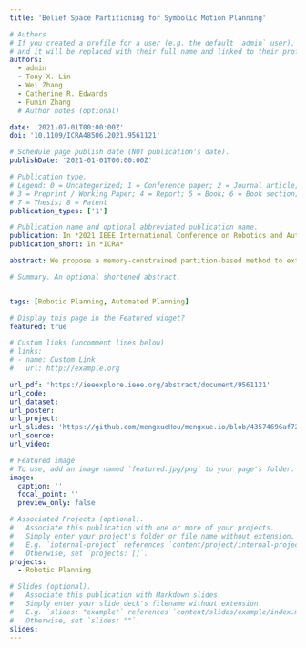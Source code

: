 ```yaml
---
title: 'Belief Space Partitioning for Symbolic Motion Planning'

# Authors
# If you created a profile for a user (e.g. the default `admin` user), write the username (folder name) here
# and it will be replaced with their full name and linked to their profile.
authors:
  - admin
  - Tony X. Lin
  - Wei Zhang
  - Catherine R. Edwards
  - Fumin Zhang
  # Author notes (optional)

date: '2021-07-01T00:00:00Z'
doi: '10.1109/ICRA48506.2021.9561121'

# Schedule page publish date (NOT publication's date).
publishDate: '2021-01-01T00:00:00Z'

# Publication type.
# Legend: 0 = Uncategorized; 1 = Conference paper; 2 = Journal article;
# 3 = Preprint / Working Paper; 4 = Report; 5 = Book; 6 = Book section;
# 7 = Thesis; 8 = Patent
publication_types: ['1']

# Publication name and optional abbreviated publication name.
publication: In *2021 IEEE International Conference on Robotics and Automation*
publication_short: In *ICRA*

abstract: We propose a memory-constrained partition-based method to extract symbolic representations of the belief state and its dynamics in order to solve planning problems in a partially observable Markov decision process (POMDP). Our K-means partitioning strategy uses a fixed number of symbols to represent the partitions of the belief space and ensures the parameterization of the belief dynamics does not grow exponentially as the system dimension increases. By casting our problem as a partitioning of the POMDP, we can then solve planning problems using traditional symbolic planning solvers (such as HTN or A* solvers). Our work is motivated by an autonomous underwater vehicle navigation problem where the vehicle is affected by uncertain flow conditions and receives severely limited position observations. Simulation experiments are provided to validate the performance of the proposed algorithms.

# Summary. An optional shortened abstract.


tags: [Robotic Planning, Automated Planning]

# Display this page in the Featured widget?
featured: true

# Custom links (uncomment lines below)
# links:
# - name: Custom Link
#   url: http://example.org

url_pdf: 'https://ieeexplore.ieee.org/abstract/document/9561121'
url_code: 
url_dataset: 
url_poster: 
url_project: 
url_slides: 'https://github.com/mengxueHou/mengxue.io/blob/43574696af72925718fa19aada15000ebb227dd7/static/uploads/ICRA_slides.pdf'
url_source: 
url_video: 

# Featured image
# To use, add an image named `featured.jpg/png` to your page's folder.
image:
  caption: ''
  focal_point: ''
  preview_only: false

# Associated Projects (optional).
#   Associate this publication with one or more of your projects.
#   Simply enter your project's folder or file name without extension.
#   E.g. `internal-project` references `content/project/internal-project/index.md`.
#   Otherwise, set `projects: []`.
projects:
  - Robotic Planning

# Slides (optional).
#   Associate this publication with Markdown slides.
#   Simply enter your slide deck's filename without extension.
#   E.g. `slides: "example"` references `content/slides/example/index.md`.
#   Otherwise, set `slides: ""`.
slides: 
---
```

